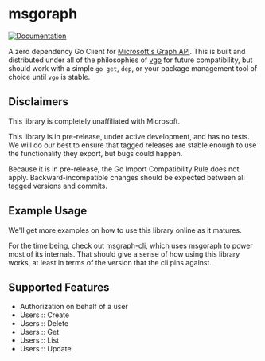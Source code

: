 # msgoraph

[![Documentation](https://godoc.org/github.com/mhoc/msgoraph?status.svg)](http://godoc.org/github.com/mhoc/msgoraph)

A zero dependency Go Client for [Microsoft's Graph API](https://developer.microsoft.com/en-us/graph/docs/concepts/overview). This is built and distributed under all of the philosophies of [vgo](https://research.swtch.com/vgo) for future compatibility, but should work with a simple `go get`, `dep`, or your package management tool of choice until `vgo` is stable. 

## Disclaimers

This library is completely unaffiliated with Microsoft.

This library is in pre-release, under active development, and has no tests. We will do our best to ensure that tagged releases are stable enough to use the functionality they export, but bugs could happen. 

Because it is in pre-release, the Go Import Compatibility Rule does not apply. Backward-incompatible changes should be expected between all tagged versions and commits. 

## Example Usage

We'll get more examples on how to use this library online as it matures.

For the time being, check out [msgraph-cli](https://github.com/mhoc/msgraph-cli), which uses msgoraph to power most of its internals. That should give a sense of how using this library works, at least in terms of the version that the cli pins against.

## Supported Features

- Authorization on behalf of a user
- Users :: Create
- Users :: Delete
- Users :: Get
- Users :: List
- Users :: Update
